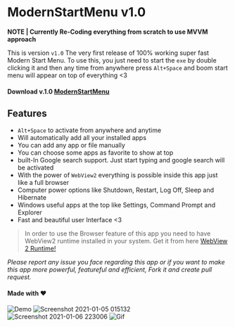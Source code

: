 #  ModernStartMenu v1.0
**NOTE | Currently Re-Coding everything from scratch to use MVVM approach**  

This is version `v1.0` The very first release of 100% working super fast Modern Start Menu. To use this, you just need to start the `exe` by double clicking it and then any time from anywhere press `Alt+Space` and boom start menu will appear on top of everything <3  

#### Download v.1.0  [ModernStartMenu](https://github.com/RaoHammas/ModernStartMenu/releases/tag/v1.0)

## Features  

*  `Alt+Space` to activate from anywhere and anytime  
*  Will automatically add all your installed apps  
* You can add any app or file manually  
* You can choose some apps as favorite to show at top  
* built-In Google search support. Just start typing and google search will be activated  
* With the power of `WebView2`  everything is possible inside this app just like a full browser  
* Computer power options like Shutdown, Restart, Log Off, Sleep and Hibernate  
* Windows useful apps at the top like Settings, Command Prompt and Explorer  
* Fast and beautiful user Interface <3  

>In order to use the Browser feature of this app you need to have WebView2 runtime installed in your system.
>Get it from here [WebView 2 Runtime!](https://developer.microsoft.com/en-us/microsoft-edge/webview2/#download-section)

*Please report any issue you face regarding this app or if you want to make this app more powerful, featureful and efficient, Fork it and create pull request.*

#### Made with  ❤  


![Demo](https://github.com/RaoHammas/ModernStartMenu/blob/main/Pictures/Demo%20(1).gif?raw=true)
![Screenshot 2021-01-05 015132](https://user-images.githubusercontent.com/16499626/103917563-90d31f00-512f-11eb-931a-d9055cc49bcd.jpg)
![Screenshot 2021-01-06 223006](https://user-images.githubusercontent.com/16499626/103917590-97619680-512f-11eb-8118-10ef9503b09b.jpg)
![Gif](https://github.com/RaoHammas/ModernStartMenu/blob/main/Pictures/Demo.gif?raw=true)

